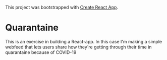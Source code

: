 This project was bootstrapped with [Create React App](https://github.com/facebook/create-react-app).

# Quarantaine

This is an exercise in building a React-app. In this case I'm making a simple webfeed that lets users share how they're getting through their time in quarantaine because of COVID-19
